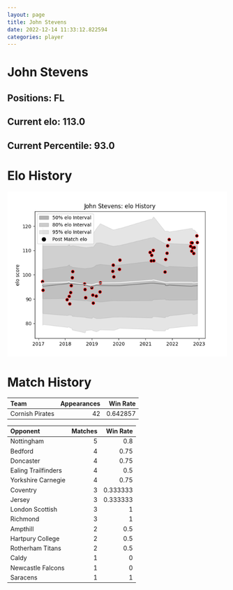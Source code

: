 ```yaml
---  
layout: page  
title: John Stevens  
date: 2022-12-14 11:33:12.822594  
categories: player  
---
```

# John Stevens

## Positions: FL

## Current elo: 113.0

## Current Percentile: 93.0

# Elo History


![elo history](history_JohnStevens.png)
# Match History


| Team            |   Appearances |   Win Rate |
|:----------------|--------------:|-----------:|
| Cornish Pirates |            42 |   0.642857 |

| Opponent            |   Matches |   Win Rate |
|:--------------------|----------:|-----------:|
| Nottingham          |         5 |   0.8      |
| Bedford             |         4 |   0.75     |
| Doncaster           |         4 |   0.75     |
| Ealing Trailfinders |         4 |   0.5      |
| Yorkshire Carnegie  |         4 |   0.75     |
| Coventry            |         3 |   0.333333 |
| Jersey              |         3 |   0.333333 |
| London Scottish     |         3 |   1        |
| Richmond            |         3 |   1        |
| Ampthill            |         2 |   0.5      |
| Hartpury College    |         2 |   0.5      |
| Rotherham Titans    |         2 |   0.5      |
| Caldy               |         1 |   0        |
| Newcastle Falcons   |         1 |   0        |
| Saracens            |         1 |   1        |